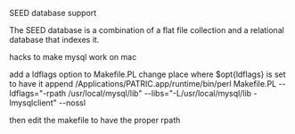 SEED database support

The SEED database is a combination of a flat file collection and a
relational database that indexes it.


hacks to make mysql work on mac

add a ldflags option to Makefile.PL
change place where $opt{ldflags} is set to have it append
 /Applications/PATRIC.app/runtime/bin/perl Makefile.PL  --ldflags="-rpath /usr/local/mysql/lib" --libs="-L/usr/local/mysql/lib -lmysqlclient" --nossl

then edit the makefile to have the proper rpath
